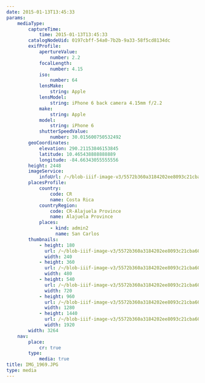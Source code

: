 ```yaml
---
date: 2015-01-13T13:45:33
params:
    mediaType:
        captureTime:
            time: 2015-01-13T13:45:33
        catalogNodeUid: 0197cbff-54a0-7b2b-9a33-58f5cd8134dc
        exifProfile:
            apertureValue:
                number: 2.2
            focalLength:
                number: 4.15
            iso:
                number: 64
            lensMake:
                string: Apple
            lensModel:
                string: iPhone 6 back camera 4.15mm f/2.2
            make:
                string: Apple
            model:
                string: iPhone 6
            shutterSpeedValue:
                number: 30.015600750532492
        geoCoordinates:
            elevation: 290.21153846153845
            latitude: 10.465438888888889
            longitude: -84.66343055555556
        height: 2448
        imageService:
            infoUrl: /~/blob-iiif-image-v3/5572b360a3184202ee8093c21cba608d5207cc74ce0eeeafcfca07a908b059ba/info.json
        placesProfile:
            country:
                code: CR
                name: Costa Rica
            countryRegion:
                code: CR-Alajuela Province
                name: Alajuela Province
            places:
                - kind: admin2
                  name: San Carlos
        thumbnails:
            - height: 180
              url: /~/blob-iiif-image-v3/5572b360a3184202ee8093c21cba608d5207cc74ce0eeeafcfca07a908b059ba/full/240%2C180/0/default.jpg
              width: 240
            - height: 360
              url: /~/blob-iiif-image-v3/5572b360a3184202ee8093c21cba608d5207cc74ce0eeeafcfca07a908b059ba/full/480%2C360/0/default.jpg
              width: 480
            - height: 540
              url: /~/blob-iiif-image-v3/5572b360a3184202ee8093c21cba608d5207cc74ce0eeeafcfca07a908b059ba/full/720%2C540/0/default.jpg
              width: 720
            - height: 960
              url: /~/blob-iiif-image-v3/5572b360a3184202ee8093c21cba608d5207cc74ce0eeeafcfca07a908b059ba/full/1280%2C960/0/default.jpg
              width: 1280
            - height: 1440
              url: /~/blob-iiif-image-v3/5572b360a3184202ee8093c21cba608d5207cc74ce0eeeafcfca07a908b059ba/full/1920%2C1440/0/default.jpg
              width: 1920
        width: 3264
    nav:
        place:
            cr: true
        type:
            media: true
title: IMG_1969.JPG
type: media
---
```

